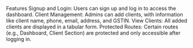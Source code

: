Features
Signup and Login: Users can sign up and log in to access the dashboard.
Client Management: Admins can add clients, with information like client name, phone, email, address, and GSTIN.
View Clients: All added clients are displayed in a tabular form.
Protected Routes: Certain routes (e.g., Dashboard, Client Section) are protected and only accessible after logging in.
